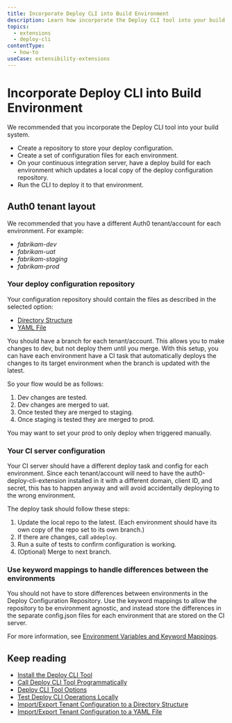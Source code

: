 ```yaml
---
title: Incorporate Deploy CLI into Build Environment
description: Learn how incorporate the Deploy CLI tool into your build environment.
topics:
  - extensions
  - deploy-cli
contentType:
  - how-to
useCase: extensibility-extensions
---
```

# Incorporate Deploy CLI into Build Environment

We recommended that you incorporate the Deploy CLI tool into your build system. 

* Create a repository to store your deploy configuration.
* Create a set of configuration files for each environment.  
* On your continuous integration server, have a deploy build for each environment which updates a local copy of the deploy configuration repository.
* Run the CLI to deploy it to that environment. 

## Auth0 tenant layout

We recommended that you have a different Auth0 tenant/account for each environment.  For example:

* *fabrikam-dev*
* *fabrikam-uat*
* *fabrikam-staging*
* *fabrikam-prod*

### Your deploy configuration repository

Your configuration repository should contain the files as described in the selected option:

* [Directory Structure](/extensions/deploy-cli/guides/import-export-directory-structure)
* [YAML File](/extensions/deploy-cli/guides/import-export-yaml-file)

You should have a branch for each tenant/account. This allows you to make changes to dev, but not deploy them until you merge. With this setup, you can have each environment have a CI task that automatically deploys the changes to its target environment when the branch is updated with the latest.

So your flow would be as follows:

1. Dev changes are tested.
2. Dev changes are merged to uat.
3. Once tested they are merged to staging.
4. Once staging is tested they are merged to prod.

You may want to set your prod to only deploy when triggered manually.

### Your CI server configuration

Your CI server should have a different deploy task and config for each environment. Since each tenant/account will need to have the auth0-deploy-cli-extension installed in it with a different domain, client ID, and secret, this has to happen anyway and will avoid accidentally deploying to the wrong environment.

The deploy task should follow these steps:

 1.  Update the local repo to the latest. (Each environment should have its own copy of the repo set to its own branch.)
 1.  If there are changes, call `a0deploy`.
 1.  Run a suite of tests to confirm configuration is working.
 1.  (Optional) Merge to next branch.

### Use keyword mappings to handle differences between the environments

You should not have to store differences between environments in the Deploy Configuration Repository. Use the keyword mappings to allow the repository to be environment agnostic, and instead store the differences in the separate config.json files for each environment that are stored on the CI server.

For more information, see [Environment Variables and Keyword Mappings](/extensions/deploy-cli/references/environment-variables-keyword-mappings).

## Keep reading

* [Install the Deploy CLI Tool](/extensions/deploy-cli/guides/install-deploy-cli)
* [Call Deploy CLI Tool Programmatically](/extensions/deploy-cli/guides/call-deploy-cli-programmatically)
* [Deploy CLI Tool Options](/extensions/deploy-cli/references/deploy-cli-options)
* [Test Deploy CLI Operations Locally](/extensions/deploy-cli/guides/test-locally)
* [Import/Export Tenant Configuration to a Directory Structure](/extensions/deploy-cli/guides/import-export-directory-structure)
* [Import/Export Tenant Configuration to a YAML File](/extensions/deploy-cli/guides/import-export-yaml-file)
